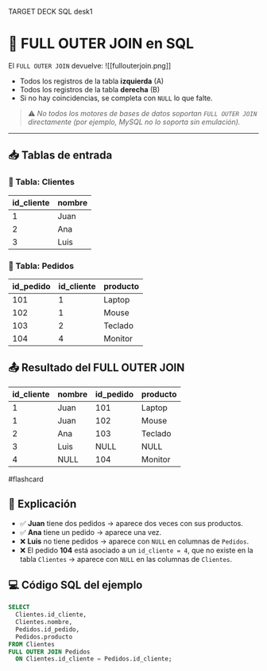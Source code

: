 TARGET DECK
SQL desk1



# 🔗 FULL OUTER JOIN en SQL
El `FULL OUTER JOIN` devuelve:
![[fullouterjoin.png]]
- Todos los registros de la tabla **izquierda** (A)  
- Todos los registros de la tabla **derecha** (B)  
- Si no hay coincidencias, se completa con `NULL` lo que falte.
> ⚠️ *No todos los motores de bases de datos soportan `FULL OUTER JOIN` directamente (por ejemplo, MySQL no lo soporta sin emulación).*
---
## 📥 Tablas de entrada
### 🧾 Tabla: Clientes
| id_cliente | nombre |
| ---------- | ------ |
| 1          | Juan   |
| 2          | Ana    |
| 3          | Luis   |
### 🧾 Tabla: Pedidos
| id_pedido | id_cliente | producto   |
|-----------|------------|------------|
| 101       | 1          | Laptop     |
| 102       | 1          | Mouse      |
| 103       | 2          | Teclado    |
| 104       | 4          | Monitor    |
## 📤 Resultado del FULL OUTER JOIN
| id_cliente | nombre | id_pedido | producto |
|------------|--------|-----------|----------|
| 1          | Juan   | 101       | Laptop   |
| 1          | Juan   | 102       | Mouse    |
| 2          | Ana    | 103       | Teclado  |
| 3          | Luis   | NULL      | NULL     |
| 4          | NULL   | 104       | Monitor  |
 #flashcard


## 🧠 Explicación
- ✅ **Juan** tiene dos pedidos → aparece dos veces con sus productos.
- ✅ **Ana** tiene un pedido → aparece una vez.
- ❌ **Luis** no tiene pedidos → aparece con `NULL` en columnas de `Pedidos`.
- ❌ El pedido **104** está asociado a un `id_cliente = 4`, que no existe en la tabla `Clientes` → aparece con `NULL` en las columnas de `Clientes`.
## 💻 Código SQL del ejemplo
```sql
SELECT 
  Clientes.id_cliente,
  Clientes.nombre,
  Pedidos.id_pedido,
  Pedidos.producto
FROM Clientes
FULL OUTER JOIN Pedidos
  ON Clientes.id_cliente = Pedidos.id_cliente;
```
<!--ID: 1749473759082-->

